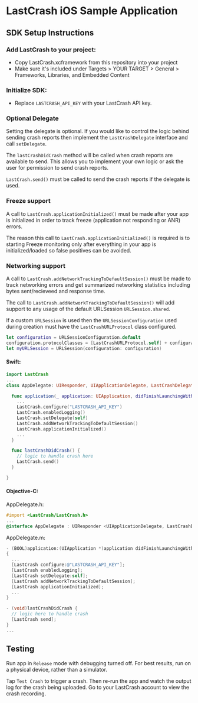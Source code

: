 # LastCrash iOS Sample Application

## SDK Setup Instructions

### Add LastCrash to your project:

- Copy LastCrash.xcframework from this repository into your project
- Make sure it's included under Targets > YOUR TARGET > General > Frameworks, Libraries, and Embedded Content

### Initialize SDK:

- Replace `LASTCRASH_API_KEY` with your LastCrash API key.

### Optional Delegate

Setting the delegate is optional.  If you would like to control the logic behind sending crash reports then implement the `LastCrashDelegate` interface and call `setDelegate`.

The `lastCrashDidCrash` method will be called when crash reports are available to send.  This allows you to implement your own logic or ask the user for permission to send crash reports.

`LastCrash.send()` must be called to send the crash reports if the delegate is used.

### Freeze support

A call to `LastCrash.applicationInitialized()` must be made after your app is initialized in order to track freeze (application not responding or ANR) errors.  

The reason this call to `LastCrash.applicationInitialized()` is required is to starting Freeze monitoring only after everything in your app is initialized/loaded so false positives can be avoided.

### Networking support

A call to `LastCrash.addNetworkTrackingToDefaultSession()` must be made to track networking errors and get summarized networking statistics including bytes sent/recieveed and response time.

The call to `LastCrash.addNetworkTrackingToDefaultSession()` will add support to any usage of the default URLSession `URLSession.shared`.

If a custom `URLSession` is used then the `URLSessionConfiguration` used during creation must have the `LastCrashURLProtocol` class configured.

```swift
let configuration = URLSessionConfiguration.default
configuration.protocolClasses = [LastCrashURLProtocol.self] + configuration.protocolClasses!
let myURLSession = URLSession(configuration: configuration)
```

#### **Swift:**

```swift
import LastCrash
...
class AppDelegate: UIResponder, UIApplicationDelegate, LastCrashDelegate {

  func application(_ application: UIApplication, didFinishLaunchingWithOptions launchOptions: [UIApplication.LaunchOptionsKey: Any]?) -> Bool {
    ...
    LastCrash.configure("LASTCRASH_API_KEY")
    LastCrash.enabledLogging()
    LastCrash.setDelegate(self)
    LastCrash.addNetworkTrackingToDefaultSession()
    LastCrash.applicationInitialized()
    ...
  }

  func lastCrashDidCrash() {
    // logic to handle crash here
    LastCrash.send()
  }

}
```

#### **Objective-C:**

AppDelegate.h:

```objectivec
#import <LastCrash/LastCrash.h>
...
@interface AppDelegate : UIResponder <UIApplicationDelegate, LastCrashDelegate>
```

AppDelegate.m:

```objectivec
- (BOOL)application:(UIApplication *)application didFinishLaunchingWithOptions:(NSDictionary *)launchOptions
{
  ...
  [LastCrash configure:@"LASTCRASH_API_KEY"];
  [LastCrash enabledLogging];
  [LastCrash setDelegate:self];
  [LastCrash addNetworkTrackingToDefaultSession];
  [LastCrash applicationInitialized];
  ...
}

- (void)lastCrashDidCrash {
  // logic here to handle crash
  [LastCrash send];
}
...
```

## Testing

Run app in `Release` mode with debugging turned off. For best results, run on a physical device, rather than a simulator.

Tap `Test Crash` to trigger a crash.  Then re-run the app and watch the output log for the crash being uploaded.  Go to your LastCrash account to view the crash recording.